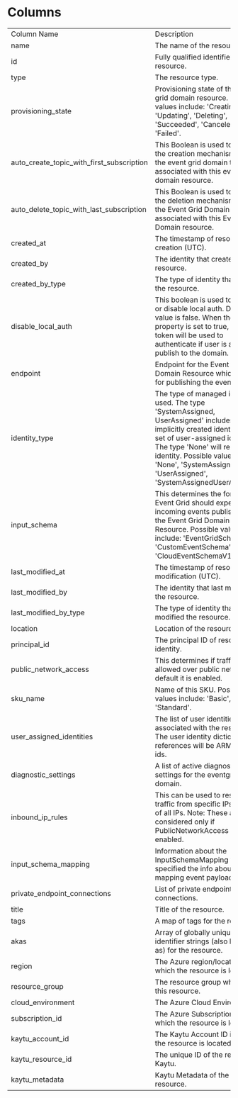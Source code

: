 # Columns  

<table>
	<tr><td>Column Name</td><td>Description</td></tr>
	<tr><td>name</td><td>The name of the resource.</td></tr>
	<tr><td>id</td><td>Fully qualified identifier of the resource.</td></tr>
	<tr><td>type</td><td>The resource type.</td></tr>
	<tr><td>provisioning_state</td><td>Provisioning state of the event grid domain resource. Possible values include: 'Creating', 'Updating', 'Deleting', 'Succeeded', 'Canceled', 'Failed'.</td></tr>
	<tr><td>auto_create_topic_with_first_subscription</td><td>This Boolean is used to specify the creation mechanism for 'all' the event grid domain topics associated with this event grid domain resource.</td></tr>
	<tr><td>auto_delete_topic_with_last_subscription</td><td>This Boolean is used to specify the deletion mechanism for 'all' the Event Grid Domain Topics associated with this Event Grid Domain resource.</td></tr>
	<tr><td>created_at</td><td>The timestamp of resource creation (UTC).</td></tr>
	<tr><td>created_by</td><td>The identity that created the resource.</td></tr>
	<tr><td>created_by_type</td><td>The type of identity that created the resource.</td></tr>
	<tr><td>disable_local_auth</td><td>This boolean is used to enable or disable local auth. Default value is false. When the property is set to true, only AAD token will be used to authenticate if user is allowed to publish to the domain.</td></tr>
	<tr><td>endpoint</td><td>Endpoint for the Event Grid Domain Resource which is used for publishing the events.</td></tr>
	<tr><td>identity_type</td><td>The type of managed identity used. The type 'SystemAssigned, UserAssigned' includes both an implicitly created identity and a set of user-assigned identities. The type 'None' will remove any identity. Possible values include: 'None', 'SystemAssigned', 'UserAssigned', 'SystemAssignedUserAssigned'.</td></tr>
	<tr><td>input_schema</td><td>This determines the format that Event Grid should expect for incoming events published to the Event Grid Domain Resource. Possible values include: 'EventGridSchema', 'CustomEventSchema', 'CloudEventSchemaV10'.</td></tr>
	<tr><td>last_modified_at</td><td>The timestamp of resource last modification (UTC).</td></tr>
	<tr><td>last_modified_by</td><td>The identity that last modified the resource.</td></tr>
	<tr><td>last_modified_by_type</td><td>The type of identity that last modified the resource.</td></tr>
	<tr><td>location</td><td>Location of the resource.</td></tr>
	<tr><td>principal_id</td><td>The principal ID of resource identity.</td></tr>
	<tr><td>public_network_access</td><td>This determines if traffic is allowed over public network. By default it is enabled.</td></tr>
	<tr><td>sku_name</td><td>Name of this SKU. Possible values include: 'Basic', 'Standard'.</td></tr>
	<tr><td>user_assigned_identities</td><td>The list of user identities associated with the resource. The user identity dictionary key references will be ARM resource ids.</td></tr>
	<tr><td>diagnostic_settings</td><td>A list of active diagnostic settings for the eventgrid domain.</td></tr>
	<tr><td>inbound_ip_rules</td><td>This can be used to restrict traffic from specific IPs instead of all IPs. Note: These are considered only if PublicNetworkAccess is enabled.</td></tr>
	<tr><td>input_schema_mapping</td><td>Information about the InputSchemaMapping which specified the info about mapping event payload.</td></tr>
	<tr><td>private_endpoint_connections</td><td>List of private endpoint connections.</td></tr>
	<tr><td>title</td><td>Title of the resource.</td></tr>
	<tr><td>tags</td><td>A map of tags for the resource.</td></tr>
	<tr><td>akas</td><td>Array of globally unique identifier strings (also known as) for the resource.</td></tr>
	<tr><td>region</td><td>The Azure region/location in which the resource is located.</td></tr>
	<tr><td>resource_group</td><td>The resource group which holds this resource.</td></tr>
	<tr><td>cloud_environment</td><td>The Azure Cloud Environment.</td></tr>
	<tr><td>subscription_id</td><td>The Azure Subscription ID in which the resource is located.</td></tr>
	<tr><td>kaytu_account_id</td><td>The Kaytu Account ID in which the resource is located.</td></tr>
	<tr><td>kaytu_resource_id</td><td>The unique ID of the resource in Kaytu.</td></tr>
	<tr><td>kaytu_metadata</td><td>Kaytu Metadata of the Azure resource.</td></tr>
</table>